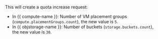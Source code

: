 This will create a quota increase request:
* In {{ compute-name }}: Number of VM placement groups (`compute.placementGroups.count`), the new value is `5`.
* In {{ objstorage-name }}: Number of buckets (`storage.buckets.count`), the new value is `30`.